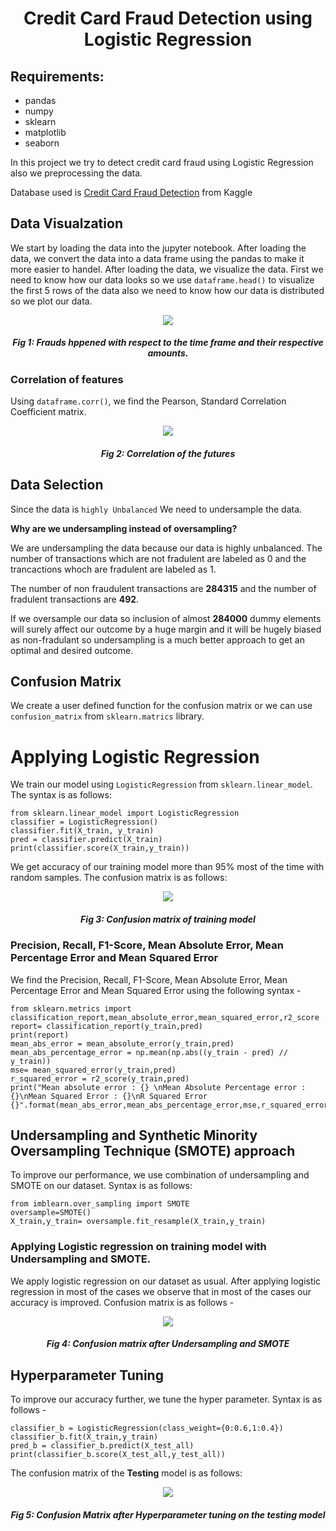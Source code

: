 <h1 align = center>Credit Card Fraud Detection using Logistic Regression</h1>

## Requirements:
- pandas
- numpy
- sklearn
- matplotlib
- seaborn

In this project we try to detect credit card fraud using Logistic Regression also we preprocessing the data.

Database used is [Credit Card Fraud Detection](https://www.kaggle.com/mlg-ulb/creditcardfraud) from Kaggle

## Data Visualzation
We start by loading the data into the jupyter notebook. After loading the data, we convert the data into a data frame using the pandas to make it more easier to handel.
After loading the data, we visualize the data. First we need to know how our data looks so we use `dataframe.head()` to visualize the first 5 rows of the data also we need to know how our data is distributed so we plot our data.

<p align='center'><img src = 'https://user-images.githubusercontent.com/54438860/119931359-19632800-bf36-11eb-949e-3318c7e9fe54.png'></p>
<h5 align = 'center'> Fig 1: Frauds hppened with respect to the time frame and their respective amounts.</h5>

### Correlation of features
Using `dataframe.corr()`, we find the Pearson, Standard Correlation Coefficient matrix.
<p align = 'center'><img src = 'https://user-images.githubusercontent.com/54438860/119931225-d7d27d00-bf35-11eb-81e4-6bad164137ab.png'></p>
<h5 align = 'center'>Fig 2: Correlation of the futures</h5>

## Data Selection
Since the data is `highly Unbalanced` We need to undersample the data.

**Why are we undersampling instead of oversampling?**

We are undersampling the data because our data is highly unbalanced. The number of transactions which are not fradulent are labeled as 0 and the trancactions whoch are fradulent are labeled as 1.

The number of non fraudulent transactions are **284315** and the number of fradulent transactions are **492**.

If we oversample our data so inclusion of almost **284000** dummy elements will surely affect our outcome by a huge margin and it will be hugely biased as non-fradulant so undersampling is a much better approach to get an optimal and desired outcome.

## Confusion Matrix
We create a user defined function for the confusion matrix or we can use `confusion_matrix` from `sklearn.matrics` library.

# Applying Logistic Regression
We train our model using `LogisticRegression` from `sklearn.linear_model`.
The syntax is as follows:
```
from sklearn.linear_model import LogisticRegression
classifier = LogisticRegression()
classifier.fit(X_train, y_train)
pred = classifier.predict(X_train)
print(classifier.score(X_train,y_train))
```
We get accuracy of our training model more than 95% most of the time with random samples.
The confusion matrix is as follows: 
<p align = center><img src = https://user-images.githubusercontent.com/54438860/119933900-ce4b1400-bf39-11eb-964d-1d853a450eee.png></p>
<h5 align = center>Fig 3: Confusion matrix of training model</h5>

### Precision, Recall, F1-Score, Mean Absolute Error, Mean Percentage Error and Mean Squared Error
We find the Precision, Recall, F1-Score, Mean Absolute Error, Mean Percentage Error and Mean Squared Error using the following syntax - 
```
from sklearn.metrics import classification_report,mean_absolute_error,mean_squared_error,r2_score
report= classification_report(y_train,pred)
print(report)
mean_abs_error = mean_absolute_error(y_train,pred)
mean_abs_percentage_error = np.mean(np.abs((y_train - pred) // y_train))
mse= mean_squared_error(y_train,pred)
r_squared_error = r2_score(y_train,pred)
print("Mean absolute error : {} \nMean Absolute Percentage error : {}\nMean Squared Error : {}\nR Squared Error  {}".format(mean_abs_error,mean_abs_percentage_error,mse,r_squared_error))
```

## Undersampling and Synthetic Minority Oversampling Technique (SMOTE) approach
To improve our performance, we use combination of undersampling and SMOTE on our dataset.
Syntax is as follows:
```
from imblearn.over_sampling import SMOTE
oversample=SMOTE()
X_train,y_train= oversample.fit_resample(X_train,y_train)
```
### Applying Logistic regression on training model with Undersampling and SMOTE.
We apply logistic regression on our dataset as usual. After applying logistic regression in most of the cases we observe that in most of the cases our accuracy is improved. Confusion matrix is as follows - 
<p align = center><img src = https://user-images.githubusercontent.com/54438860/119935609-9d201300-bf3c-11eb-98d3-21d4320ab67b.png></p>
<h5 align = center>Fig 4: Confusion matrix after Undersampling and SMOTE</h5>

## Hyperparameter Tuning
To improve our accuracy further, we tune the hyper parameter.
Syntax is as follows - 
```
classifier_b = LogisticRegression(class_weight={0:0.6,1:0.4})
classifier_b.fit(X_train,y_train)
pred_b = classifier_b.predict(X_test_all)
print(classifier_b.score(X_test_all,y_test_all))
```
The confusion matrix of the **Testing** model is as follows:
<p align = center><img src = https://user-images.githubusercontent.com/54438860/119936048-61397d80-bf3d-11eb-9946-0b44571e8418.png></p>
<h5 align = center>Fig 5: Confusion Matrix after Hyperparameter tuning on the testing model</h5>
